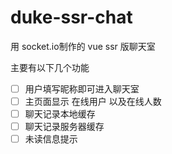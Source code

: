 # duke-ssr-chat

用 socket.io制作的 vue ssr 版聊天室

主要有以下几个功能

- [ ] 用户填写昵称即可进入聊天室
- [ ] 主页面显示 在线用户 以及在线人数
- [ ] 聊天记录本地缓存
- [ ] 聊天记录服务器缓存
- [ ] 未读信息提示